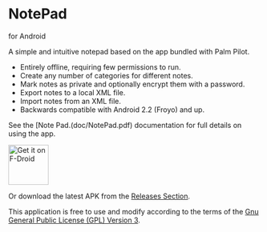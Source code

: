 # NotePad
for Android

A simple and intuitive notepad based on the app bundled with Palm Pilot.

* Entirely offline, requiring few permissions to run.
* Create any number of categories for different notes.
* Mark notes as private and optionally encrypt them with a password.
* Export notes to a local XML file.
* Import notes from an XML file.
* Backwards compatible with Android 2.2 (Froyo) and up.

See the [Note Pad.(doc/NotePad.pdf) documentation for full details on
using the app.

[<img src="https://fdroid.gitlab.io/artwork/badge/get-it-on.png"
     alt="Get it on F-Droid"
     height="80">](https://f-droid.org/packages/com.xmission.trevin.android.notes/)

Or download the latest APK from the [Releases Section](https://github.com/Typraeurion/Android-NotePad/releases/latest).

This application is free to use and modify according to the terms of
the [Gnu General Public License (GPL) Version 3](LICENSE).
